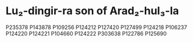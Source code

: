 # Lu₂-dingir-ra son of Arad₂-hul₃-la
P235378
P143878
P109256
P124212
P127420
P127499
P124218
P106237
P124220
P124221
P104660
P124222
P303638
P122786
P125690
